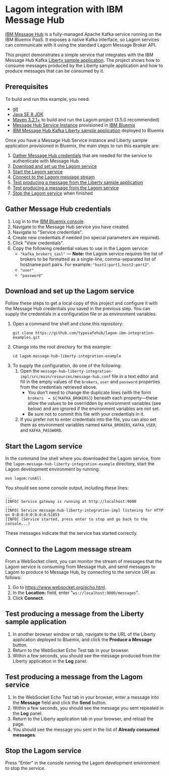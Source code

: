 # Lagom integration with IBM Message Hub

[IBM Message Hub](https://www.ibm.com/software/products/en/ibm-message-hub) is a fully-managed Apache Kafka service running on the IBM Bluemix PaaS. It exposes a native Kafka interface, so Lagom services can communicate with it using the standard Lagom Message Broker API.

This project demonstrates a simple service that integrates with the IBM Message Hub Kafka [Liberty sample application](https://github.com/ibm-messaging/message-hub-samples/tree/master/kafka-java-liberty-sample). The project shows how to consume messages produced by the Liberty sample application and how to produce messages that can be consumed by it.

## Prerequisites

To build and run this example, you need:

- [git](https://git-scm.com/)
- [Java SE 8 JDK](http://www.oracle.com/technetwork/java/javase/overview/index.html)
- [Maven 3.2.1+](https://maven.apache.org/) to build and run the Lagom project (3.5.0 recommended)
- [Message Hub Service Instance](https://console.ng.bluemix.net/catalog/services/message-hub/) provisioned in [IBM Bluemix](https://console.ng.bluemix.net/)
- [IBM Message Hub Kafka Liberty sample application](https://github.com/ibm-messaging/message-hub-samples/tree/master/kafka-java-liberty-sample) deployed to Bluemix

Once you have a Message Hub Service instance and Liberty sample application provisioned in Bluemix, the main steps to run this example are:

1.  [Gather Message Hub credentials](#gather-message-hub-credentials) that are needed for the service to authenticate with Message Hub
2.  [Download and set up the Lagom service](#download-and-set-up-the-lagom-service)
3.  [Start the Lagom service](#start-the-lagom-service)
4.  [Connect to the Lagom message stream](#connect-to-the-lagom-message-stream)
5.  [Test producing a message from the Liberty sample application](#test-producing-a-message-from-the-liberty-sample-application)
6.  [Test producing a message from the Lagom service](#test-producing-a-message-from-the-lagom-service)
6.  [Stop the Lagom service](#stop-the-lagom-service) when finished

## Gather Message Hub credentials

1.  Log in to the [IBM Bluemix console](https://console.ng.bluemix.net/).
2.  Navigate to the Message Hub service you have created.
3.  Navigate to "Service credentials".
4.  Create new credentials if needed (no special parameters are required).
5.  Click "View credentials".
6.  Copy the following credential values to use in the Lagom service:
    - `"kafka_brokers_sasl"` — **Note:** the Lagom service requires the list of brokers to be formatted as a single-line, comma-separated list of hostname:port pairs. For example: `"host1:port1,host2:port2"`.
    - `"user"`
    - `"password"`


## Download and set up the Lagom service

Follow these steps to get a local copy of this project and configure it with the Message Hub credentials you saved in the previous step. You can supply the credentials in a configuration file or as environment variables.

1.  Open a command line shell and clone this repository:
    ```
    git clone https://github.com/typesafehub/lagom-ibm-integration-examples.git
    ```
2.  Change into the root directory for this example:
    ```
    cd lagom-message-hub-liberty-integration-example
    ```
3.  To supply the configuration, do one of the following:
    1. Open the `message-hub-liberty-integration-impl/src/main/resources/message-hub.conf` file in a text editor and fill in the empty values of the `brokers`, `user` and `password` properties from the credentials retrieved above.
        - You don't need to change the duplicate lines (with the form `brokers  = ${?KAFKA_BROKERS}`) beneath each property—these allow the values to be overridden by environment variables (see below) and are ignored if the environment variables are not set.
        - Be sure not to commit this file with your credentials in it.
    2. If you prefer not to enter credentials into the file, you can also set them as environment variables named `KAFKA_BROKERS`, `KAFKA_USER`, and `KAFKA_PASSWORD`.

## Start the Lagom service

In the command line shell where you downloaded the Lagom service, from the `lagom-message-hub-liberty-integration-example` directory, start the Lagom development environment by running:

```
mvn lagom:runAll
```

You should see some console output, including these lines:

```
...
[INFO] Service gateway is running at http://localhost:9000
...
[INFO] Service message-hub-liberty-integration-impl listening for HTTP on 0:0:0:0:0:0:0:0:51053
[INFO] (Service started, press enter to stop and go back to the console...)
```

These messages indicate that the service has started correctly.

## Connect to the Lagom message stream

From a WebSocket client, you can monitor the stream of messages that the Lagom service is consuming from Message Hub, and send messages to Lagom to produce to Message Hub, by connecting to the service URI as follows:

1.  Go to https://www.websocket.org/echo.html.
2.  In the **Location:** field, enter "`ws://localhost:9000/messages`".
3.  Click **Connect**.

## Test producing a message from the Liberty sample application

1.  In another browser window or tab, navigate to the URL of the Liberty application deployed to Bluemix, and click the **Produce a Message** button.
2.  Return to the WebSocket Echo Test tab in your browser.
3.  Within a few seconds, you should see the message produced from the Liberty application in the **Log** panel.

## Test producing a message from the Lagom service

1.  In the WebSocket Echo Test tab in your browser, enter a message into the **Message** field and click the **Send** button.
2.  Within a few seconds, you should see the message you sent repeated in the **Log** panel.
3.  Return to the Liberty application tab in your browser, and reload the page.
4.  You should see the message you sent in the list of **Already consumed messages**.


## Stop the Lagom service

Press "Enter" in the console running the Lagom development environment to stop the service.
